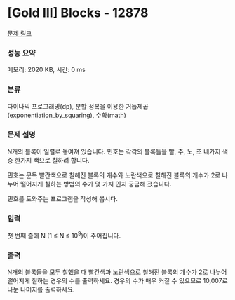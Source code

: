 # [Gold III] Blocks - 12878 

[문제 링크](https://www.acmicpc.net/problem/12878) 

### 성능 요약

메모리: 2020 KB, 시간: 0 ms

### 분류

다이나믹 프로그래밍(dp), 분할 정복을 이용한 거듭제곱(exponentiation_by_squaring), 수학(math)

### 문제 설명

<p>N개의 블록이 일렬로 놓여져 있습니다. 민호는 각각의 블록들을 빨, 주, 노, 초 네가지 색중 한가지 색으로 칠하려 합니다.</p>

<p>민호는 문득 빨간색으로 칠해진 블록의 개수와 노란색으로 칠해진 블록의 개수가 2로 나누어 떨어지게 칠하는 방법의 수가 몇 가지 인지 궁금해 졌습니다.</p>

<p>민호를 도와주는 프로그램을 작성해 봅시다.</p>

### 입력 

 <p>첫 번째 줄에 N (1 ≤ N ≤ 10<sup>9</sup>)이 주어집니다.</p>

### 출력 

 <p>N개의 블록들을 모두 칠했을 때 빨간색과 노란색으로 칠해진 블록의 개수가 2로 나누어 떨어지게 칠하는 경우의 수를 출력하세요. 경우의 수가 매우 커질 수 있으므로 10,007로 나눈 나머지를 출력하세요.</p>

